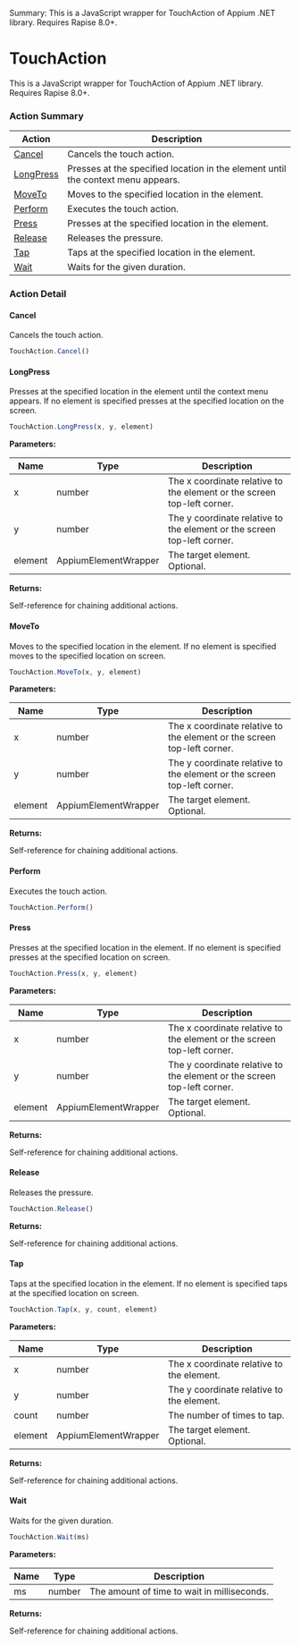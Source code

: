 Summary: This is a JavaScript wrapper for TouchAction of Appium .NET library. Requires Rapise 8.0+.

# TouchAction

This is a JavaScript wrapper for TouchAction of Appium .NET library. Requires Rapise 8.0+.






<!-- ============================== property summary ========================== -->

  
<!-- ============================== action summary ========================== -->



### Action Summary

|  **Action** | **Description** | 
| ----------- | --------------- |
|  [Cancel](#cancel) | Cancels the touch action. |
|  [LongPress](#longpress) | Presses at the specified location in the element until the  context menu appears. |
|  [MoveTo](#moveto) | Moves to the specified location in the element. |
|  [Perform](#perform) | Executes the touch action. |
|  [Press](#press) | Presses at the specified location in the element. |
|  [Release](#release) | Releases the pressure. |
|  [Tap](#tap) | Taps at the specified location in the element. |
|  [Wait](#wait) | Waits for the given duration. |




<!-- ============================== property detail ========================== -->
  
  
<!-- ============================== action detail ========================== -->
  
### Action Detail
    
<a name="Cancel"></a>    
#### Cancel

Cancels the touch action.

```javascript
TouchAction.Cancel()
```





<a name="see.also.touchaction.cancel"></a>

<a name="LongPress"></a>    
#### LongPress

Presses at the specified location in the element until the  context menu appears. If no element is specified presses at the specified location on the screen.

```javascript
TouchAction.LongPress(x, y, element)
```


**Parameters:**

|  **Name** | **Type** | **Description** |
| ---------- | -------- | --------------- |
| x | number |  The x coordinate relative to the element or the screen top-left corner. |
| y | number |  The y coordinate relative to the element or the screen top-left corner. |
| element | AppiumElementWrapper |  The target element.<br>Optional. |




**Returns:**

Self-reference for chaining additional actions.



<a name="see.also.touchaction.longpress"></a>

<a name="MoveTo"></a>    
#### MoveTo

Moves to the specified location in the element. If no element is specified moves to the specified location on screen.

```javascript
TouchAction.MoveTo(x, y, element)
```


**Parameters:**

|  **Name** | **Type** | **Description** |
| ---------- | -------- | --------------- |
| x | number |  The x coordinate relative to the element or the screen top-left corner. |
| y | number |  The y coordinate relative to the element or the screen top-left corner. |
| element | AppiumElementWrapper |  The target element.<br>Optional. |




**Returns:**

Self-reference for chaining additional actions.



<a name="see.also.touchaction.moveto"></a>

<a name="Perform"></a>    
#### Perform

Executes the touch action.

```javascript
TouchAction.Perform()
```





<a name="see.also.touchaction.perform"></a>

<a name="Press"></a>    
#### Press

Presses at the specified location in the element. If no element is specified presses at the specified location on screen.

```javascript
TouchAction.Press(x, y, element)
```


**Parameters:**

|  **Name** | **Type** | **Description** |
| ---------- | -------- | --------------- |
| x | number |  The x coordinate relative to the element or the screen top-left corner. |
| y | number |  The y coordinate relative to the element or the screen top-left corner. |
| element | AppiumElementWrapper |  The target element.<br>Optional. |




**Returns:**

Self-reference for chaining additional actions.



<a name="see.also.touchaction.press"></a>

<a name="Release"></a>    
#### Release

Releases the pressure.

```javascript
TouchAction.Release()
```




**Returns:**

Self-reference for chaining additional actions.



<a name="see.also.touchaction.release"></a>

<a name="Tap"></a>    
#### Tap

Taps at the specified location in the element. If no element is specified taps at the specified location on screen.

```javascript
TouchAction.Tap(x, y, count, element)
```


**Parameters:**

|  **Name** | **Type** | **Description** |
| ---------- | -------- | --------------- |
| x | number |  The x coordinate relative to the element. |
| y | number |  The y coordinate relative to the element. |
| count | number |  The number of times to tap. |
| element | AppiumElementWrapper |  The target element.<br>Optional. |




**Returns:**

Self-reference for chaining additional actions.



<a name="see.also.touchaction.tap"></a>

<a name="Wait"></a>    
#### Wait

Waits for the given duration.

```javascript
TouchAction.Wait(ms)
```


**Parameters:**

|  **Name** | **Type** | **Description** |
| ---------- | -------- | --------------- |
| ms | number |  The amount of time to wait in milliseconds. |




**Returns:**

Self-reference for chaining additional actions.



<a name="see.also.touchaction.wait"></a>

  

